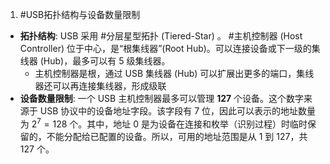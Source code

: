 1. #USB拓扑结构与设备数量限制
*   **拓扑结构**: USB 采用 #分层星型拓扑 (Tiered-Star) 。 #主机控制器  (Host Controller) 位于中心，是“根集线器”(Root Hub)。可以连接设备或下一级的集线器 (Hub)，最多可以有 5 级集线器。
	* 主机控制器是根，通过 USB 集线器 (Hub) 可以扩展出更多的端口，集线器还可以再连接集线器，形成级联
*   **设备数量限制**: 一个 USB 主机控制器最多可以管理 **127** 个设备。这个数字来源于 USB 协议中的设备地址字段。该字段有 7 位，因此可以表示的地址数量为 $2^7 = 128$ 个。其中，地址 0 是为设备在连接和枚举（识别过程）时临时保留的，不能分配给已配置的设备。所以，可用的地址范围是从 1 到 127，共 127 个。
